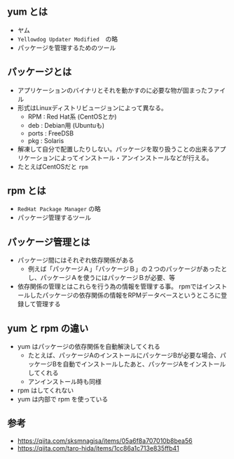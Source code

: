 ## yum とは
- ヤム
- `Yellowdog Updater Modified`　の略
- パッケージを管理するためのツール

## パッケージとは
- アプリケーションのバイナリとそれを動かすのに必要な物が固まったファイル
- 形式はLinuxディストリビュージョンによって異なる。
  - RPM : Red Hat系 (CentOSとか)
  - deb : Debian用 (Ubuntuも)
  - ports : FreeDSB
  - pkg : Solaris
- 解凍して自分で配置したりしない。パッケージを取り扱うことの出来るアプリケーションによってインストール・アンインストールなどが行える。
- たとえばCentOSだと `rpm`

## rpm とは
- `RedHat Package Manager` の略
- パッケージ管理するツール


## パッケージ管理とは
- パッケージ間にはそれぞれ依存関係がある
  - 例えば「パッケージＡ」「パッケージＢ」の２つのパッケージがあったとし、パッケージＡを使うにはパッケージＢが必要、等
- 依存関係の管理とはこれらを行う為の情報を管理する事。
rpmではインストールしたパッケージの依存関係の情報をRPMデータベースというところに登録して管理する

## yum と rpm の違い
- yum はパッケージの依存関係を自動解決してくれる
  - たとえば、パッケージAのインストールにパッケージBが必要な場合、パッケージBを自動でインストールしたあと、パッケージAをインストールしてくれる
  - アンインストール時も同様
- rpm はしてくれない
- yum は内部で rpm を使っている

## 参考
- https://qiita.com/sksmnagisa/items/05a6f8a707010b8bea56
- https://qiita.com/taro-hida/items/1cc86a1c713e835ffb41